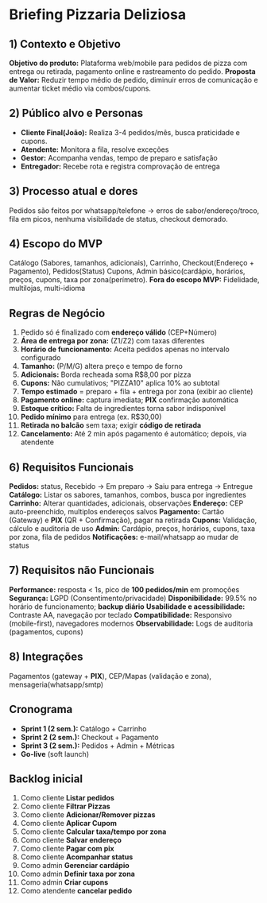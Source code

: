 # Briefing  Pizzaria Deliziosa

## 1) Contexto e Objetivo
**Objetivo do produto:** Plataforma web/mobile para pedidos de pizza com entrega ou retirada, pagamento online e rastreamento do pedido.
**Proposta de Valor:** Reduzir tempo médio de pedido, diminuir erros de comunicação e aumentar ticket médio via combos/cupons.

## 2) Público alvo e Personas
- **Cliente Final(João):** Realiza 3-4 pedidos/mês, busca praticidade e cupons.
- **Atendente:** Monitora a fila, resolve exceções
- **Gestor:** Acompanha vendas, tempo de preparo e satisfação
- **Entregador:** Recebe rota e registra comprovação de entrega

## 3) Processo atual e dores
Pedidos são feitos por whatsapp/telefone -> erros de sabor/endereço/troco, fila em picos, nenhuma visibilidade de status, checkout demorado.

## 4) Escopo do MVP
Catálogo (Sabores, tamanhos, adicionais), Carrinho, Checkout(Endereço + Pagamento), Pedidos(Status)
Cupons, Admin básico(cardápio, horários, preços, cupons, taxa por zona(perímetro).
**Fora do escopo MVP:** Fidelidade, multilojas, multi-idioma

## Regras de Negócio
1. Pedido só é finalizado com **endereço válido** (CEP+Número)
2. **Área de entrega por zona:** (Z1/Z2) com taxas diferentes
3. **Horário de funcionamento:** Aceita pedidos apenas no intervalo configurado
4. **Tamanho:** (P/M/G) altera preço e tempo de forno
5. **Adicionais:** Borda recheada soma R$8,00 por pizza
6. **Cupons:** Não cumulativos; "PIZZA10" aplica 10% ao subtotal
7. **Tempo estimado** = preparo + fila + entrega por zona (exibir ao cliente)
8. **Pagamento online:** captura imediata; **PIX** confirmação automática
9. **Estoque crítico:** Falta de ingredientes torna sabor indisponível
10. **Pedido mínimo** para entrega (ex. R$30,00)
11. **Retirada no balcão** sem taxa; exigir **código de retirada**
12. **Cancelamento:** Até 2 min após pagamento é automático; depois, via atendente

## 6) Requisitos Funcionais
**Pedidos:** status, Recebido -> Em preparo -> Saiu para entrega -> Entregue
**Catálogo:** Listar os sabores, tamanhos, combos, busca por ingredientes
**Carrinho:** Alterar quantidades, adicionais, observações
**Endereço:** CEP auto-preenchido, multiplos endereços salvos
**Pagamento:** Cartão (Gateway) e **PIX** (QR + Confirmação), pagar na retirada
**Cupons:** Validação, cálculo e auditoria de uso
**Admin:** Cardápio, preços, horários, cupons, taxa por zona, fila de pedidos
**Notificações:** e-mail/whatsapp ao mudar de status

## 7) Requisitos não Funcionais
**Performance:** resposta < 1s, pico de **100 pedidos/min** em promoções
**Segurança:** LGPD (Consentimento/privacidade)
**Disponibilidade:** 99.5% no horário de funcionamento; **backup diário**
**Usabilidade e acessibilidade:** Contraste AA, navegação por teclado
**Compatibilidade:** Responsivo (mobile-first), navegadores modernos
**Observabilidade:** Logs de auditoria (pagamentos, cupons)

## 8) Integrações
Pagamentos (gateway + **PIX**), CEP/Mapas (validação e zona), mensageria(whatsapp/smtp)

## Cronograma
- **Sprint 1 (2 sem.):** Catálogo + Carrinho
- **Sprint 2 (2 sem.):** Checkout + Pagamento
- **Sprint 3 (2 sem.):** Pedidos + Admin + Métricas
- **Go-live** (soft launch)

## Backlog inicial
1. Como cliente **Listar pedidos**
2. Como cliente **Filtrar Pizzas**
3. Como cliente **Adicionar/Remover pizzas**
4. Como cliente **Aplicar Cupom**
5. Como cliente **Calcular taxa/tempo por zona**
6. Como cliente **Salvar endereço**
7. Como cliente **Pagar com pix**
8. Como cliente **Acompanhar status**
9. Como admin **Gerenciar cardápio**
10. Como admin **Definir taxa por zona**
11. Como admin **Criar cupons**
12. Como atendente **cancelar pedido**



























































